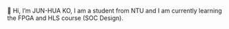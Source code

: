 👋 Hi, I’m JUN-HUA KO, I am a student from NTU and I am currently learning the FPGA and HLS course (SOC Design).

<!---
👋 Hi, I’m JUN-HUA KO, I am a student from NTU and I am currently learning the FPGA and HLS course (SOC Design).
The link below is my study journal.
[Study Journal](https://dorian-punch-0bf.notion.site/SoC-Study-Journal-b99c70982d77412aa0ad9a1f784f8aca?pvs=4)
--->

